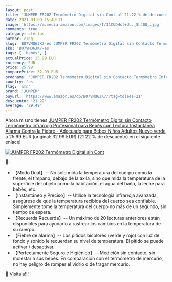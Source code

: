 ```yaml
---
layout: post
title: 'JUMPER FR202 Termómetro Digital sin Cont al 21.22 % de descuento'
date: 2021-03-09 15:49:11
image: 'https://m.media-amazon.com/images/I/31CUDHsf+UL._SL400_.jpg'
comments: true
category: ofertas
author: ring
slug: 'B07VMQ6JK7-es JUMPER FR202 Termómetro Digital sin Contacto Termómetro...'
sku: 'B07VMQ6JK7-es'
tags: [ 'bebés', ]
actualPrice: 25.99 EUR
currency: EUR
price: 25.99
comparePrice: 32.99 EUR
prodname: 'JUMPER FR202 Termómetro Digital sin Contacto Termómetro Infrarrojo Profesional para Bebés con Lectura Instantánea Alarma Contra la Fiebre - Adecuado para Bebés Niños Adultos  Nuevo verde '
country: 'es'
flag: '🇪🇸'
brand: 'JUMPER'
buyurl: 'https://www.amazon.es/dp/B07VMQ6JK7/?tag=tolees-21'
descuento: '21.22'
average: '29.49'
---
```


Ahora mismo tienes [JUMPER FR202 Termómetro Digital sin Contacto Termómetro Infrarrojo Profesional para Bebés con Lectura Instantánea Alarma Contra la Fiebre - Adecuado para Bebés Niños Adultos  Nuevo verde ](https://www.amazon.es/dp/B07VMQ6JK7/?tag=tolees-21) a 25.99 EUR (original: 32.99 EUR) (21.22 %  de descuento) en el siguiente enlace!

[![JUMPER FR202 Termómetro Digital sin Cont](https://m.media-amazon.com/images/I/31CUDHsf+UL._SL400_.jpg)](https://www.amazon.es/dp/B07VMQ6JK7/?tag=tolees-21)

🔎:

- 【Modo Dual】-- No solo mida la temperatura del cuerpo como la frente, el tímpano, debajo de la axila, sino que mida la temperatura de la superficie del objeto como la habitación, el agua del baño, la leche para bebés, etc.
- 【Instantáneo y Preciso】-- Utilice la tecnología infrarroja avanzada, asegúrese de que la temperatura recibida del cuerpo sea confiable. Simplemente tome la temperatura del cuerpo no más de un segundo, sin tiempo de espera.
- 【Recuerda Recuerda】-- Un máximo de 20 lecturas anteriores están disponibles para ayudarlo a rastrear los cambios en la temperatura de su cuerpo.
- 【Fiebre de alarma】-- Los pitidos bicolores (verde y rojo) con luz de fondo y sonido le recuerdan su nivel de temperatura. El pitido se puede activar / desactivar.
- 【Perfectamente Seguro e Higiénico】-- Medición sin contacto, sin molestar a sus bebés. En comparación con el termómetro de mercurio, no hay peligro de romper el vidrio o de tragar mercurio.

[🛒 Visítala!!!](https://www.amazon.es/dp/B07VMQ6JK7/?tag=tolees-21)
